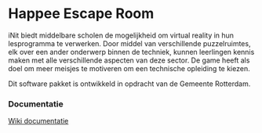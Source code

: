 # Happee Escape Room
iNit biedt middelbare scholen de mogelijkheid om virtual reality in hun lesprogramma te verwerken. Door middel van verschillende puzzelruimtes, elk over een ander onderwerp binnen de techniek, kunnen leerlingen kennis maken met alle verschillende aspecten van deze sector. De game heeft als doel om meer meisjes te motiveren om een technische opleiding te kiezen.

Dit software pakket is ontwikkeld in opdracht van de Gemeente Rotterdam.

### Documentatie
[Wiki documentatie](https://github.com/Michelleritzema/Happee-Escape-Room/wiki)
